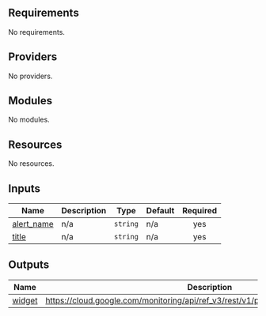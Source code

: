 <!-- BEGIN_TF_DOCS -->
## Requirements

No requirements.

## Providers

No providers.

## Modules

No modules.

## Resources

No resources.

## Inputs

| Name | Description | Type | Default | Required |
|------|-------------|------|---------|:--------:|
| <a name="input_alert_name"></a> [alert\_name](#input\_alert\_name) | n/a | `string` | n/a | yes |
| <a name="input_title"></a> [title](#input\_title) | n/a | `string` | n/a | yes |

## Outputs

| Name | Description |
|------|-------------|
| <a name="output_widget"></a> [widget](#output\_widget) | https://cloud.google.com/monitoring/api/ref_v3/rest/v1/projects.dashboards#AlertChart |
<!-- END_TF_DOCS -->
